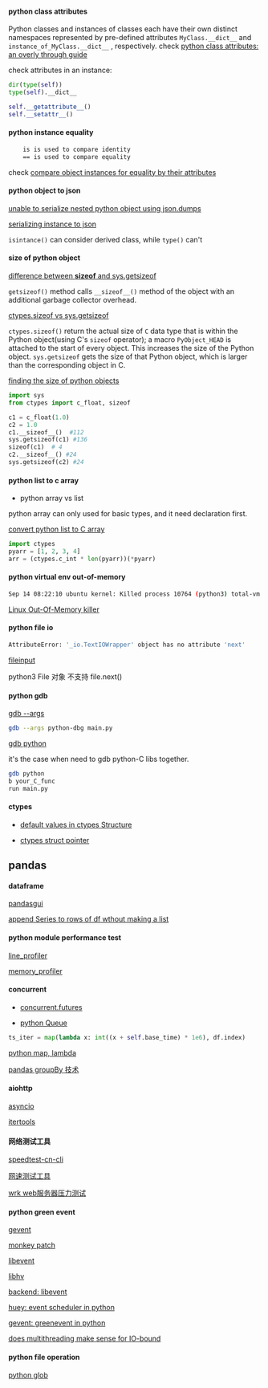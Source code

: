 

#### python class attributes 

Python classes and instances of classes each have their own distinct namespaces represented by pre-defined attributes `MyClass.__dict__` and `instance_of_MyClass.__dict__` , respectively. check [python class attributes: an overly through guide](https://www.toptal.com/python/python-class-attributes-an-overly-thorough-guide)


check attributes in an instance: 

```py
dir(type(self))
type(self).__dict__

self.__getattribute__()
self.__setattr__()
```

####  python instance equality 

```sh
    is is used to compare identity
    == is used to compare equality
```

check [compare object instances for equality by their attributes](https://stackoverflow.com/questions/1227121/compare-object-instances-for-equality-by-their-attributes)



#### python object to json 

[unable to serialize nested python object using json.dumps](https://stackoverflow.com/questions/63675201/unable-to-serialize-a-nested-python-object-using-json-dumps)

[serializing instance to json](https://stackoverflow.com/questions/10252010/serializing-class-instance-to-json)


`isintance()` can consider derived class, while `type()` can't 

#### size of python object


[difference between __sizeof__ and sys.getsizeof](https://www.geeksforgeeks.org/difference-between-__sizeof__-and-getsizeof-method-python/)

`getsizeof()` method calls `__sizeof__()` method of the object with an additional garbage collector overhead. 


[ctypes.sizeof vs  sys.getsizeof](https://stackoverflow.com/questions/27213647/ctypes-in-python-size-with-the-sys-getsizeofvar-method-vs-ctypes-sizeofvar)


`ctypes.sizeof()` return the actual size of `C` data type that is within the Python object(using C's `sizeof` operator); a macro `PyObject_HEAD` is attached to the start of every object. This increases the size of the Python object. `sys.getsizeof` gets the size of that Python object, which is larger than the corresponding object in C.


[finding the size of python objects](https://www.scrygroup.com/tutorial/2018-09-04/find-size-of-python-object/)

```py
import sys 
from ctypes import c_float, sizeof

c1 = c_float(1.0)
c2 = 1.0
c1.__sizeof__()  #112 
sys.getsizeof(c1) #136 
sizeof(c1)  # 4
c2.__sizeof__() #24
sys.getsizeof(c2) #24
```

#### python list to c array 


* python array vs list 


python array can only used for basic types, and it need declaration first.


[convert python list to C array](https://stackoverflow.com/questions/4145775/how-do-i-convert-a-python-list-into-a-c-array-by-using-ctypes)

```py
import ctypes
pyarr = [1, 2, 3, 4]
arr = (ctypes.c_int * len(pyarr))(*pyarr)
```


#### python virtual env out-of-memory

```sh
Sep 14 08:22:10 ubuntu kernel: Killed process 10764 (python3) total-vm:14188800kB, anon-rss:13541608kB, file-rss:0kB, shmem-rss:0kB
```

[Linux Out-Of-Memory killer](https://rdc.hundsun.com/portal/article/748.html)


#### python file io

```sh
AttributeError: '_io.TextIOWrapper' object has no attribute 'next'

```

[fileinput](https://www.jb51.net/article/177680.htm)


python3 File 对象 不支持  file.next()
 


#### python gdb 

[gdb --args](https://www.cnblogs.com/justinzhang/p/9282334.html)

```sh
gdb --args python-dbg main.py
```

[gdb python](https://m.linuxidc.com/Linux/2017-11/148329.htm)

it's the case when need to gdb python-C libs together. 

```sh
gdb python
b your_C_func
run main.py
```

#### ctypes 


*  [default values in ctypes Structure](https://stackoverflow.com/questions/7946519/default-values-in-a-ctypes-structure)


* [ctypes struct pointer](https://bytes.com/topic/python/answers/801681-ctypes-return-pointer-struct)


## pandas 


#### dataframe 

[pandasgui](https://github.com/adamerose/pandasgui)
 
[append Series to rows of df wthout making a list](https://stackoverflow.com/questions/33094056/is-it-possible-to-append-series-to-rows-of-dataframe-without-making-a-list-first)


#### python module performance test 

[line_profiler](https://github.com/rkern/line_profiler)

[memory_profiler]()



#### concurrent 

* [concurrent.futures](https://pymotw.com/3/concurrent.futures/)

* [python Queue](https://www.jianshu.com/p/e30d302ebdeb)


```py
ts_iter = map(lambda x: int((x + self.base_time) * 1e6), df.index)
```

[python map, lambda](https://zhuanlan.zhihu.com/p/133679417)

[pandas groupBy 技术](https://www.cnblogs.com/huiyang865/p/5577772.html)


#### aiohttp



[asyncio]()

[itertools]()



#### 网络测试工具

[speedtest-cn-cli](https://www.speedtest.cn/cli)

[网速测试工具](https://linux.cn/article-11882-1.html)

[wrk web服务器压力测试](https://www.cnblogs.com/woshimrf/p/wrk.html)



#### python green event

[gevent](http://www.gevent.org/)


[monkey patch](https://cloud.tencent.com/developer/article/1441252)


[libevent](https://segmentfault.com/blog/amc?tag=libevent)

[libhv](https://github.com/ithewei/libhv)

[backend: libevent](https://segmentfault.com/blog/amc?tag=libevent)

[huey: event scheduler in python](https://github.com/coleifer/huey)

[gevent: greenevent in python](https://github.com/gevent/gevent)



[does multithreading make sense for IO-bound](https://stackoverflow.com/questions/902425/does-multithreading-make-sense-for-io-bound-operations)

#### python file operation

[python glob](https://www.cnblogs.com/huangm1314/p/11318514.html)



